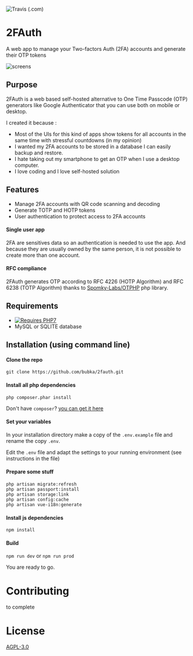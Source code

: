 ![Travis (.com)](https://img.shields.io/travis/com/bubka/2fauth?style=flat-square)

# 2FAuth
A web app to manage your Two-factors Auth (2FA) accounts and generate their OTP tokens

![screens](https://user-images.githubusercontent.com/858858/74479269-267a1600-4eaf-11ea-9281-415e5a54bd9f.png)

## Purpose
2FAuth is a web based self-hosted alternative to One Time Passcode (OTP) generators like Google Authenticator that you can use both on mobile or desktop.

I created it because :
* Most of the UIs for this kind of apps show tokens for all accounts in the same time with stressful countdowns (in my opinion)
* I wanted my 2FA accounts to be stored in a database I can easily backup and restore.
* I hate taking out my smartphone to get an OTP when I use a desktop computer.
* I love coding and I love self-hosted solution

## Features
* Manage 2FA accounts with QR code scanning and decoding
* Generate TOTP and HOTP tokens
* User authentication to protect access to 2FA accounts

#### Single user app
2FA are sensitives data so an authentication is needed to use the app. And because they are usually owned by the same person, it is not possible to create more than one account.

#### RFC compliance
2FAuth generates OTP according to RFC 4226 (HOTP Algorithm) and RFC 6238 (TOTP Algorithm) thanks to [Spomky-Labs/OTPHP](https://github.com/Spomky-Labs/otphp) php library.

## Requirements
* [![Requires PHP7](https://img.shields.io/badge/php-7.*-red.svg?style=flat-square)](https://secure.php.net/downloads.php)
* MySQL or SQLITE database

## Installation (using command line)

#### Clone the repo
```
git clone https://github.com/bubka/2fauth.git
```

#### Install all php dependencies
```
php composer.phar install
```
Don't have `composer`? [you can get it here](https://getcomposer.org/download/)

#### Set your variables
In your installation directory make a copy of the `.env.example` file and rename the copy `.env`.

Edit the `.env` file and adapt the settings to your running environment (see instructions in the file)

#### Prepare some stuff
```
php artisan migrate:refresh
php artisan passport:install
php artisan storage:link
php artisan config:cache
php artisan vue-i18n:generate
```

#### Install js dependencies
```
npm install
```

#### Build
`npm run dev` or `npm run prod`

You are ready to go.


# Contributing
to complete

# License
[AGPL-3.0](https://www.gnu.org/licenses/agpl-3.0.html)
